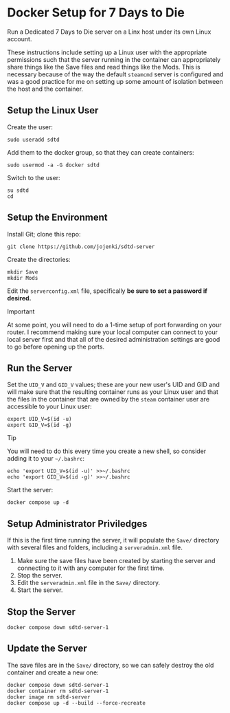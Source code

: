 # Docker Setup for 7 Days to Die

Run a Dedicated 7 Days to Die server on a Linx host under its own Linux account.

These instructions include setting up a Linux user with the appropriate permissions such that the server running in the container can appropriately share things like the Save files and read things like the Mods. This is necessary because of the way the default `steamcmd` server is configured and was a good practice for me on setting up some amount of isolation between the host and the container.

## Setup the Linux User

Create the user:

```
sudo useradd sdtd
```

Add them to the docker group, so that they can create containers:

```
sudo usermod -a -G docker sdtd
```

Switch to the user:

```
su sdtd
cd
```

## Setup the Environment

Install Git; clone this repo:

```
git clone https://github.com/jojenki/sdtd-server
```

Create the directories:

```
mkdir Save
mkdir Mods
```

Edit the `serverconfig.xml` file, specifically **be sure to set a password if
desired.**

> [!IMPORTANT]
> At some point, you will need to do a 1-time setup of port forwarding on your router. I recommend making sure your local computer can connect to your local server first and that all of the desired administration settings are good to go before opening up the ports.

## Run the Server

Set the `UID_V` and `GID_V` values; these are your new user's UID and GID and will make sure that the resulting container runs as your Linux user and that the files in the container that are owned by the `steam` container user are accessible to your Linux user:

```
export UID_V=$(id -u)
export GID_V=$(id -g)
```

> [!TIP]
> You will need to do this every time you create a new shell, so consider adding it to your `~/.bashrc`:
> ```
> echo 'export UID_V=$(id -u)' >>~/.bashrc
> echo 'export GID_V=$(id -g)' >>~/.bashrc

Start the server:

```
docker compose up -d
```

## Setup Administrator Priviledges

If this is the first time running the server, it will populate the `Save/` directory with several files and folders, including a `serveradmin.xml` file.

1. Make sure the save files have been created by starting the server and
connecting to it with any computer for the first time.
2. Stop the server.
3. Edit the `serveradmin.xml` file in the `Save/` directory.
4. Start the server.

## Stop the Server

```
docker compose down sdtd-server-1
```

## Update the Server

The save files are in the `Save/` directory, so we can safely destroy the old container and create a new one:

```
docker compose down sdtd-server-1
docker container rm sdtd-server-1
docker image rm sdtd-server
docker compose up -d --build --force-recreate
```
